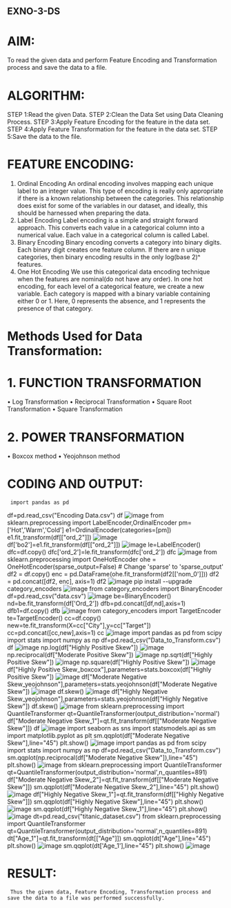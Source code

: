 ## EXNO-3-DS

# AIM:
To read the given data and perform Feature Encoding and Transformation process and save the data to a file.

# ALGORITHM:
STEP 1:Read the given Data.
STEP 2:Clean the Data Set using Data Cleaning Process.
STEP 3:Apply Feature Encoding for the feature in the data set.
STEP 4:Apply Feature Transformation for the feature in the data set.
STEP 5:Save the data to the file.

# FEATURE ENCODING:
1. Ordinal Encoding
An ordinal encoding involves mapping each unique label to an integer value. This type of encoding is really only appropriate if there is a known relationship between the categories. This relationship does exist for some of the variables in our dataset, and ideally, this should be harnessed when preparing the data.
2. Label Encoding
Label encoding is a simple and straight forward approach. This converts each value in a categorical column into a numerical value. Each value in a categorical column is called Label.
3. Binary Encoding
Binary encoding converts a category into binary digits. Each binary digit creates one feature column. If there are n unique categories, then binary encoding results in the only log(base 2)ⁿ features.
4. One Hot Encoding
We use this categorical data encoding technique when the features are nominal(do not have any order). In one hot encoding, for each level of a categorical feature, we create a new variable. Each category is mapped with a binary variable containing either 0 or 1. Here, 0 represents the absence, and 1 represents the presence of that category.

# Methods Used for Data Transformation:
  # 1. FUNCTION TRANSFORMATION
• Log Transformation
• Reciprocal Transformation
• Square Root Transformation
• Square Transformation
  # 2. POWER TRANSFORMATION
• Boxcox method
• Yeojohnson method

# CODING AND OUTPUT:
     import pandas as pd
df=pd.read_csv("Encoding Data.csv")
df
![image](https://github.com/user-attachments/assets/322a9402-3c26-44cf-bedb-fb9a6593cd62)
from sklearn.preprocessing import LabelEncoder,OrdinalEncoder
pm=['Hot','Warm','Cold']
e1=OrdinalEncoder(categories=[pm])
e1.fit_transform(df[["ord_2"]])
![image](https://github.com/user-attachments/assets/2a8c1047-a756-4963-80a2-700ece345eed)
df['bo2']=e1.fit_transform(df[["ord_2"]])
![image](https://github.com/user-attachments/assets/66e5bbe4-ff06-4871-8691-aba7cdfa9911)
le=LabelEncoder()
dfc=df.copy()
dfc['ord_2']=le.fit_transform(dfc['ord_2'])
dfc
![image](https://github.com/user-attachments/assets/301461da-96c3-4252-bbbf-45ef96d955a0)
from sklearn.preprocessing import OneHotEncoder
ohe = OneHotEncoder(sparse_output=False)  # Change 'sparse' to 'sparse_output'
df2 = df.copy()
enc = pd.DataFrame(ohe.fit_transform(df2[['nom_0']]))
df2 = pd.concat([df2, enc], axis=1)
df2
![image](https://github.com/user-attachments/assets/b6d72fdb-b3b2-405c-9150-38fd43c0174c)
pip install --upgrade category_encoders
![image](https://github.com/user-attachments/assets/8abc1fe9-e971-4a6e-9bfe-649cc1fa64d8)
from category_encoders import BinaryEncoder
df=pd.read_csv("data.csv")
![image](https://github.com/user-attachments/assets/b92c690d-2291-419a-bf7c-8c5014afdb3b)
be=BinaryEncoder()
nd=be.fit_transform(df['Ord_2'])
dfb=pd.concat([df,nd],axis=1)
dfb1=df.copy()
dfb
![image](https://github.com/user-attachments/assets/50e61a61-7f6f-40cb-97d9-7b16ea350bfe)
from category_encoders import TargetEncoder
te=TargetEncoder()
cc=df.copy()
new=te.fit_transform(X=cc["City"],y=cc["Target"])
cc=pd.concat([cc,new],axis=1)
cc
![image](https://github.com/user-attachments/assets/7ff7171e-0d3b-42d2-853a-44f22fcda1d2)
import pandas as pd
from scipy import stats
import numpy as np
df=pd.read_csv("Data_to_Transform.csv")
df
![image](https://github.com/user-attachments/assets/c71c59a2-310e-45db-8ce8-63f6acfdb107)
np.log(df["Highly Positive Skew"])
![image](https://github.com/user-attachments/assets/f120beac-11a3-47b0-bff5-ca471c28552b)
np.reciprocal(df["Moderate Positive Skew"])
![image](https://github.com/user-attachments/assets/5429c323-7bc7-4778-a842-d674f47f37ac)
np.sqrt(df["Highly Positive Skew"])
![image](https://github.com/user-attachments/assets/b7d6b896-706a-493e-bbb6-3ef8c9a65575)
np.square(df["Highly Positive Skew"])
![image](https://github.com/user-attachments/assets/e4af2811-e040-4e07-986c-ad65eee0ed60)
df["Highly Positive Skew_boxcox"],parameters=stats.boxcox(df["Highly Positive Skew"])
![image](https://github.com/user-attachments/assets/f9c4af62-d42b-4fd2-b452-f873dd841b16)
df["Moderate Negative Skew_yeojohnson"],parameters=stats.yeojohnson(df["Moderate Negative Skew"])
![image](https://github.com/user-attachments/assets/180e8126-6e81-497a-bf86-2e95742578eb)
df.skew()
![image](https://github.com/user-attachments/assets/cb388047-2f9b-4bee-97f0-471b4f032ea1)
df["Highly Negative Skew_yeojohnson"],parameters=stats.yeojohnson(df["Highly Negative Skew"])
df.skew()
![image](https://github.com/user-attachments/assets/23495094-3c19-452d-9ac6-126492f08f4a)
from sklearn.preprocessing import QuantileTransformer
qt=QuantileTransformer(output_distribution='normal')
df["Moderate Negative Skew_1"]=qt.fit_transform(df[["Moderate Negative Skew"]])
df
![image](https://github.com/user-attachments/assets/61e1b4e8-cb29-4b03-a625-3c8e819e577c)
import seaborn as sns
import statsmodels.api as sm
import matplotlib.pyplot as plt
sm.qqplot(df["Moderate Negative Skew"],line="45")
plt.show()
![image](https://github.com/user-attachments/assets/b82889d1-6cd3-4c66-868e-d34eebb3a0b1)
import pandas as pd
from scipy import stats
import numpy as np
df=pd.read_csv("Data_to_Transform.csv")
sm.qqplot(np.reciprocal(df["Moderate Negative Skew"]),line="45")
plt.show()
![image](https://github.com/user-attachments/assets/faa38692-0e33-47ab-a0af-bf12e67cf73b)
from sklearn.preprocessing import QuantileTransformer
qt=QuantileTransformer(output_distribution='normal',n_quantiles=891)
df["Moderate Negative Skew_2"]=qt.fit_transform(df[["Moderate Negative Skew"]])
sm.qqplot(df["Moderate Negative Skew_2"],line="45")
plt.show()
![image](https://github.com/user-attachments/assets/c1b7946a-a024-4087-b504-54fad89bc844)
df["Highly Negative Skew_1"]=qt.fit_transform(df[["Highly Negative Skew"]])
sm.qqplot(df["Highly Negative Skew"],line="45")
plt.show()
![image](https://github.com/user-attachments/assets/7c4cdd26-b766-4bca-a38d-6a85e40c0a03)
sm.qqplot(df["Highly Negative Skew_1"],line="45")
plt.show()
![image](https://github.com/user-attachments/assets/a861edf0-e030-4e4e-9441-f94dceb402d2)
dt=pd.read_csv("titanic_dataset.csv")
from sklearn.preprocessing import QuantileTransformer
qt=QuantileTransformer(output_distribution='normal',n_quantiles=891)
dt["Age_1"]=qt.fit_transform(dt[["Age"]])
sm.qqplot(dt["Age"],line="45")
plt.show()
![image](https://github.com/user-attachments/assets/990307f0-5a50-485d-a992-7f60f6646da5)
sm.qqplot(dt['Age_1'],line="45")
plt.show()
![image](https://github.com/user-attachments/assets/56067611-8def-48b8-a08b-316151e604b4)

# RESULT:
     Thus the given data, Feature Encoding, Transformation process and save the data to a file was performed successfully.

       
